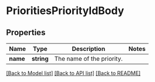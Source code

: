 # PrioritiesPriorityIdBody

## Properties
Name | Type | Description | Notes
------------ | ------------- | ------------- | -------------
**name** | **string** | The name of the priority. | 

[[Back to Model list]](../../README.md#documentation-for-models) [[Back to API list]](../../README.md#documentation-for-api-endpoints) [[Back to README]](../../README.md)

